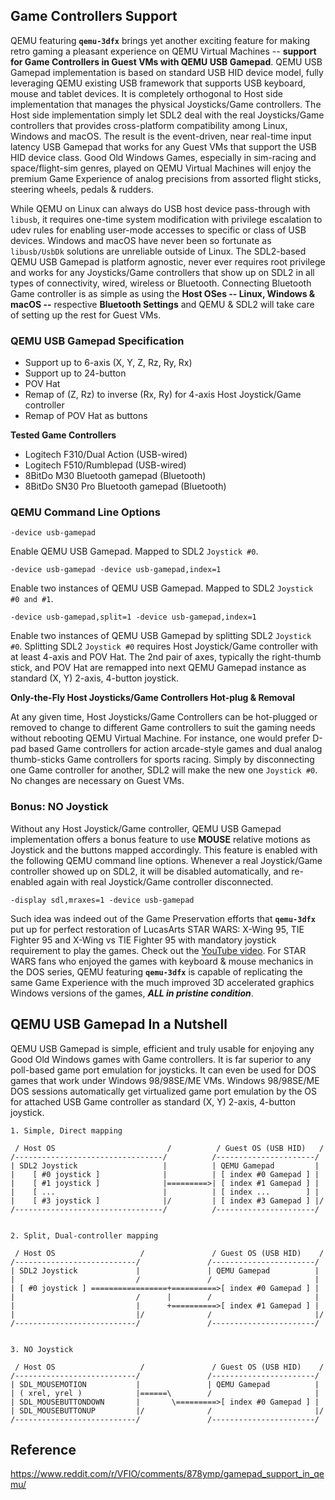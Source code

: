 ## Game Controllers Support
QEMU featuring **`qemu-3dfx`** brings yet another exciting feature for making retro gaming a pleasant experience on QEMU Virtual Machines -- **support for Game Controllers in Guest VMs with QEMU USB Gamepad**. QEMU USB Gamepad implementation is based on standard USB HID device model, fully leveraging QEMU existing USB framework that supports USB keyboard, mouse and tablet devices. It is completely orthogonal to Host side implementation that manages the physical Joysticks/Game controllers. The Host side implementation simply let SDL2 deal with the real Joysticks/Game controllers that provides cross-platform compatibility among Linux, Windows and macOS. The result is the event-driven, near real-time input latency USB Gamepad that works for any Guest VMs that support the USB HID device class. Good Old Windows Games, especially in sim-racing and space/flight-sim genres, played on QEMU Virtual Machines will enjoy the premium Game Experience of analog precisions from assorted flight sticks, steering wheels, pedals & rudders.

While QEMU on Linux can always do USB host device pass-through with `libusb`, it requires one-time system modification with privilege escalation to udev rules for enabling user-mode accesses to specific or class of USB devices. Windows and macOS have never been so fortunate as `libusb/UsbDk` solutions are unreliable outside of Linux. The SDL2-based QEMU USB Gamepad is platform agnostic, never ever requires root privilege and works for any Joysticks/Game controllers that show up on SDL2 in all types of connectivity, wired, wireless or Bluetooth. Connecting Bluetooth Game controller is as simple as using the **Host OSes -- Linux, Windows & macOS --** respective **Bluetooth Settings** and QEMU & SDL2 will take care of setting up the rest for Guest VMs.

### QEMU USB Gamepad Specification
* Support up to 6-axis (X, Y, Z, Rz, Ry, Rx)
* Support up to 24-button
* POV Hat
* Remap of (Z, Rz) to inverse (Rx, Ry) for 4-axis Host Joystick/Game controller
* Remap of POV Hat as buttons

**Tested Game Controllers**
* Logitech F310/Dual Action (USB-wired)
* Logitech F510/Rumblepad (USB-wired)
* 8BitDo M30 Bluetooth gamepad (Bluetooth)
* 8BitDo SN30 Pro Bluetooth gamepad (Bluetooth)

### QEMU Command Line Options
```
-device usb-gamepad
```
Enable QEMU USB Gamepad. Mapped to SDL2 `Joystick #0`.
```
-device usb-gamepad -device usb-gamepad,index=1
```
Enable two instances of QEMU USB Gamepad. Mapped to SDL2 `Joystick #0 and #1`.
```
-device usb-gamepad,split=1 -device usb-gamepad,index=1
```
Enable two instances of QEMU USB Gamepad by splitting SDL2 `Joystick #0`. Splitting SDL2 `Joystick #0` requires Host Joystick/Game controller with at least 4-axis and POV Hat. The 2nd pair of axes, typically the right-thumb stick, and POV Hat are remapped into next QEMU Gamepad instance as standard (X, Y) 2-axis, 4-button joystick.

**Only-the-Fly Host Joysticks/Game Controllers Hot-plug & Removal**

At any given time, Host Joysticks/Game Controllers can be hot-plugged or removed to change to different Game controllers to suit the gaming needs without rebooting QEMU Virtual Machine. For instance, one would prefer D-pad based Game controllers for action arcade-style games and dual analog thumb-sticks Game controllers for sports racing. Simply by disconnecting one Game controller for another, SDL2 will make the new one `Joystick #0`. No changes are necessary on Guest VMs.

### Bonus: NO Joystick
Without any Host Joystick/Game controller, QEMU USB Gamepad implementation offers a bonus feature to use **MOUSE** relative motions as Joystick and the buttons mapped accordingly. This feature is enabled with the following QEMU command line options. Whenever a real Joystick/Game controller showed up on SDL2, it will be disabled automatically, and re-enabled again with real Joystick/Game controller disconnected.
```
-display sdl,mraxes=1 -device usb-gamepad
```
Such idea was indeed out of the Game Preservation efforts that **`qemu-3dfx`** put up for perfect restoration of LucasArts STAR WARS: X-Wing 95, TIE Fighter 95 and X-Wing vs TIE Fighter 95 with mandatory joystick requirement to play the games. Check out the [YouTube video](https://www.youtube.com/watch?v=MiF8CcU34kc). For STAR WARS fans who enjoyed the games with keyboard & mouse mechanics in the DOS series, QEMU featuring **`qemu-3dfx`** is capable of replicating the same Game Experience with the much improved 3D accelerated graphics Windows versions of the games, ***ALL in pristine condition***.

## QEMU USB Gamepad In a Nutshell
QEMU USB Gamepad is simple, efficient and truly usable for enjoying any Good Old Windows games with Game controllers. It is far superior to any poll-based game port emulation for joysticks. It can even be used for DOS games that work under Windows 98/98SE/ME VMs. Windows 98/98SE/ME DOS sessions automatically get virtualized game port emulation by the OS for attached USB Game controller as standard (X, Y) 2-axis, 4-button joystick.
```
1. Simple, Direct mapping

 / Host OS                         /          / Guest OS (USB HID)   /
/---------------------------------/          /----------------------/
| SDL2 Joystick                   |          | QEMU Gamepad         |
|    [ #0 joystick ]              |          | [ index #0 Gamepad ] |
|    [ #1 joystick ]              |=========>| [ index #1 Gamepad ] |
|    [ ...                        |          | [ index ...        ] |
|    [ #3 joystick ]              |/         | [ index #3 Gamepad ] |/
/---------------------------------/          /----------------------/


2. Split, Dual-controller mapping

 / Host OS                   /               / Guest OS (USB HID)    /
/---------------------------/               /-----------------------/
| SDL2 Joystick             |               | QEMU Gamepad          |
|                           /               /                       |
| [ #0 joystick ] =================+==========>[ index #0 Gamepad ] |
|                           /      |        /                       |
|                           |      +==========>[ index #1 Gamepad ] |
|                           |/              /                       |/
/---------------------------/               /-----------------------/


3. NO Joystick

 / Host OS                   /               / Guest OS (USB HID)    /
/---------------------------/               /-----------------------/
| SDL_MOUSEMOTION           |               | QEMU Gamepad          |
| ( xrel, yrel )            |======\        /                       |
| SDL_MOUSEBUTTONDOWN       |       \=========>[ index #0 Gamepad ] |
| SDL_MOUSEBUTTONUP         |/              /                       |/
/---------------------------/               /-----------------------/

```
## Reference
https://www.reddit.com/r/VFIO/comments/878ymp/gamepad_support_in_qemu/
